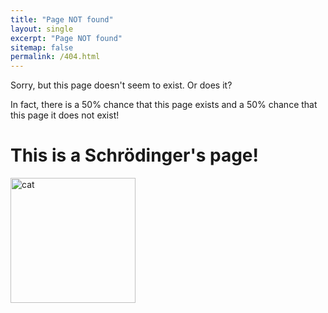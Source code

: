 ```yaml
---
title: "Page NOT found"
layout: single
excerpt: "Page NOT found"
sitemap: false
permalink: /404.html
---
```


Sorry, but this page doesn't seem to exist. Or does it?

In fact, there is a 50% chance that this page exists and a 50% chance that this page it does not exist!

# This is a Schrödinger's page!

<img src="{{ site.url }}{{ site.baseurl }}/images/GitHub-Mark.png" alt="cat" width="200" height="200">

<div id="text"></div>

<script>
var y = Math.floor((Math.random() * 2) + 1);
var greet;


if (y == 1) {
  greet = "This page is ALIVE!";
} else  {
  greet = "This page is DEAD!";
}
</script>

<script>
document.getElementById("text").innerHTML = greet;
</script>

